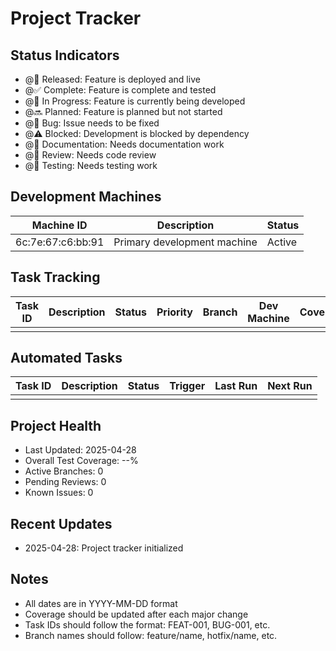 # Project Tracker

## Status Indicators
- @🚀 Released: Feature is deployed and live
- @✅ Complete: Feature is complete and tested
- @🚧 In Progress: Feature is currently being developed
- @🔜 Planned: Feature is planned but not started
- @🐛 Bug: Issue needs to be fixed
- @⚠️ Blocked: Development is blocked by dependency
- @📝 Documentation: Needs documentation work
- @🔄 Review: Needs code review
- @🧪 Testing: Needs testing work

## Development Machines
| Machine ID | Description | Status |
|------------|-------------|---------|
| 6c:7e:67:c6:bb:91 | Primary development machine | Active |

## Task Tracking
| Task ID | Description | Status | Priority | Branch | Dev Machine | Coverage | Notes |
|---------|-------------|--------|-----------|---------|-------------|-----------|-------|
| | | | | | | | |

## Automated Tasks
| Task ID | Description | Status | Trigger | Last Run | Next Run |
|---------|-------------|--------|----------|-----------|-----------|
| | | | | | |

## Project Health
- Last Updated: 2025-04-28
- Overall Test Coverage: --%
- Active Branches: 0
- Pending Reviews: 0
- Known Issues: 0

## Recent Updates
- 2025-04-28: Project tracker initialized

## Notes
- All dates are in YYYY-MM-DD format
- Coverage should be updated after each major change
- Task IDs should follow the format: FEAT-001, BUG-001, etc.
- Branch names should follow: feature/name, hotfix/name, etc. 
